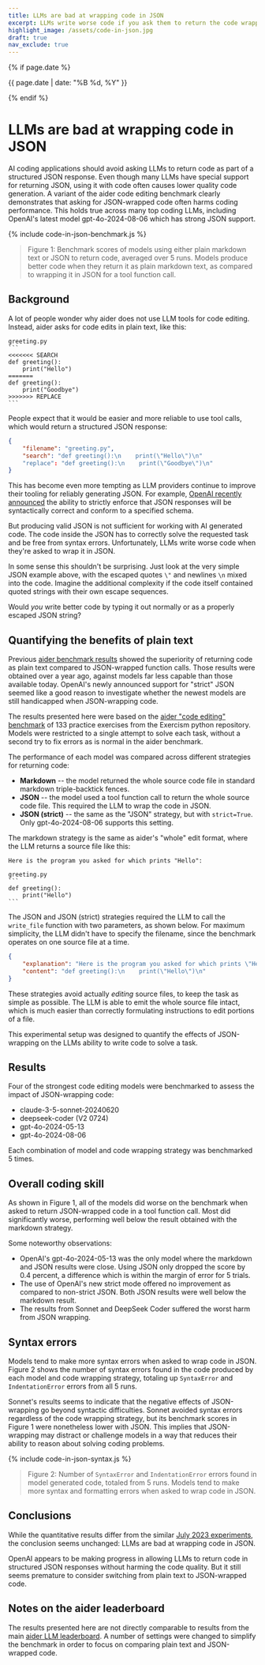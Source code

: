 ```yaml
---
title: LLMs are bad at wrapping code in JSON
excerpt: LLMs write worse code if you ask them to return the code wrapped in JSON (via a tool or function call).
highlight_image: /assets/code-in-json.jpg
draft: true
nav_exclude: true
---
```

{% if page.date %}
<p class="post-date">{{ page.date | date: "%B %d, %Y" }}</p>
{% endif %}

# LLMs are bad at wrapping code in JSON


AI coding applications should avoid asking LLMs to return code as part of a structured
JSON response.
Even though many LLMs have special support for returning JSON,
using it with code often causes lower quality code generation.
A variant of the aider code editing benchmark clearly demonstrates that
asking for JSON-wrapped code
often harms coding performance.
This holds true across many top coding LLMs, 
including OpenAI's latest model gpt-4o-2024-08-06 
which has strong JSON support.

{% include code-in-json-benchmark.js %}

> Figure 1: Benchmark scores of models using either plain markdown text or JSON to return code,
> averaged over 5 runs.
> Models produce better code when they return it as plain markdown text,
> as compared to wrapping it in JSON for a tool function call.


## Background

A lot of people wonder why aider does not use LLM tools for code editing.
Instead, aider asks for code edits in plain text, like this:

````
greeting.py
```
<<<<<<< SEARCH
def greeting():
    print("Hello")
=======
def greeting():
    print("Goodbye")
>>>>>>> REPLACE
```
````

People expect that it would be easier and more reliable to use tool calls,
which would return a structured JSON response:

```json
{
    "filename": "greeting.py",
    "search": "def greeting():\n    print(\"Hello\")\n"
    "replace": "def greeting():\n    print(\"Goodbye\")\n"
}
```

This has become even more tempting as LLM providers
continue to improve their tooling for reliably generating JSON.
For example, 
[OpenAI recently announced](https://openai.com/index/introducing-structured-outputs-in-the-api/)
the ability to
strictly enforce that JSON responses will be syntactically correct 
and conform to a specified schema.


But producing valid JSON is not sufficient for working with AI generated code.
The code inside the JSON has to correctly solve the requested task
and be free from syntax errors.
Unfortunately, 
LLMs write worse code when they're asked to 
wrap it in JSON.

In some sense this shouldn't be surprising.
Just look at the very simple
JSON example above, with the escaped 
quotes `\"` and
newlines `\n`
mixed into the code.
Imagine the additional
complexity
if the code itself contained quoted strings
with their
own escape sequences.

Would *you* write better code by
typing it out normally
or as a properly escaped 
JSON string?


## Quantifying the benefits of plain text

Previous [aider benchmark results](/2023/07/02/benchmarks.html)
showed
the superiority of returning code
as plain text compared to JSON-wrapped function calls.
Those results were obtained
over a year ago, against models far less capable than those available today.
OpenAI's newly announced support for "strict" JSON seemed like a good reason to
investigate whether the newest models are still handicapped when JSON-wrapping code.

The results presented here were based on
the 
[aider "code editing" benchmark](/2023/07/02/benchmarks.html#the-benchmark)
of 133 practice exercises from the Exercism python repository.
Models were 
restricted to a single attempt to solve each task,
without a second try to fix errors as is normal in the aider benchmark.

The performance of each model was compared across different strategies for returning code:

- **Markdown** -- the model returned the whole source code file in standard markdown triple-backtick fences.
- **JSON** -- the model used a tool function call to return the whole source code file. This required the LLM to wrap the code in JSON.
- **JSON (strict)** -- the same as the "JSON" strategy, but with `strict=True`. Only gpt-4o-2024-08-06 supports this setting.

The markdown strategy is the same as
aider's "whole" edit format, where the
LLM returns a source file like this:

````
Here is the program you asked for which prints "Hello":

greeting.py
```
def greeting():
    print("Hello")
```
````

The JSON and JSON (strict) strategies required the LLM to call the `write_file` function with
two parameters, as shown below.
For maximum simplicity, the LLM didn't have to specify the filename,
since the benchmark operates on one source file at a time.

```json
{
    "explanation": "Here is the program you asked for which prints \"Hello\"",
    "content": "def greeting():\n    print(\"Hello\")\n"
}
```

These strategies avoid actually *editing* source files, to keep
the task as
simple as possible.
The LLM is able to emit the whole source file intact,
which is much easier
than correctly formulating
instructions to edit
portions of a file.

This experimental setup was designed to quantify
the effects of JSON-wrapping on the LLMs ability to write code to solve a task.

## Results

Four of the strongest code editing models were benchmarked
to assess the impact of JSON-wrapping code:

- claude-3-5-sonnet-20240620
- deepseek-coder (V2 0724)
- gpt-4o-2024-05-13
- gpt-4o-2024-08-06

Each combination of model and code wrapping strategy was benchmarked 5 times.

## Overall coding skill

As shown in Figure 1, 
all of the models did worse on the benchmark when asked to
return JSON-wrapped code in a tool function call.
Most did significantly worse, performing well below
the result obtained with the markdown strategy.

Some noteworthy observations:

- OpenAI's gpt-4o-2024-05-13 was the only model where the markdown and JSON results were
close. Using JSON only dropped the score by 0.4 percent, a difference which is
within the margin of error for 5 trials.
- The use of OpenAI's new strict mode offered no improvement
as compared to non-strict JSON.
Both JSON results were well below the markdown result.
- The results from Sonnet and DeepSeek Coder suffered the worst harm from JSON wrapping.

## Syntax errors

Models tend to make more syntax errors when asked to wrap code in JSON.
Figure 2 shows the number of syntax errors found in the code produced by each
model and code wrapping strategy,
totaling up `SyntaxError` and `IndentationError` errors from all 5 runs.


Sonnet's results seems to indicate that the negative effects of JSON-wrapping 
go beyond syntactic difficulties.
Sonnet avoided syntax errors regardless of the code wrapping strategy,
but its benchmark scores in Figure 1 were nonetheless lower with JSON.
This implies that JSON-wrapping may distract or challenge models in a way that
reduces their ability to reason about solving coding problems.

{% include code-in-json-syntax.js %}

> Figure 2: Number of `SyntaxError` and `IndentationError` errors found in model generated code,
> totaled from 5 runs.
> Models tend to make more syntax and formatting errors when asked to wrap code in JSON.


## Conclusions

While the quantitative results differ from the similar
[July 2023 experiments](/2023/07/02/benchmarks.html),
the conclusion seems unchanged: LLMs are bad at wrapping code in JSON.

OpenAI appears to be making progress in allowing LLMs to return code in
structured JSON responses without harming the code quality.
But it still seems premature to consider switching from plain text
to JSON-wrapped code.


## Notes on the aider leaderboard

The results presented here are not directly comparable to results
from the main
[aider LLM leaderboard](https://aider.chat/docs/leaderboards/).
A number of settings were changed to simplify the benchmark
in order to focus on comparing plain text and JSON-wrapped code.
